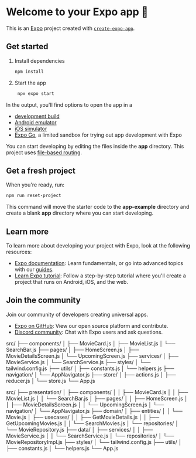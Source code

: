 # Welcome to your Expo app 👋

This is an [Expo](https://expo.dev) project created with [`create-expo-app`](https://www.npmjs.com/package/create-expo-app).

## Get started

1. Install dependencies

   ```bash
   npm install
   ```

2. Start the app

   ```bash
    npx expo start
   ```

In the output, you'll find options to open the app in a

- [development build](https://docs.expo.dev/develop/development-builds/introduction/)
- [Android emulator](https://docs.expo.dev/workflow/android-studio-emulator/)
- [iOS simulator](https://docs.expo.dev/workflow/ios-simulator/)
- [Expo Go](https://expo.dev/go), a limited sandbox for trying out app development with Expo

You can start developing by editing the files inside the **app** directory. This project uses [file-based routing](https://docs.expo.dev/router/introduction).

## Get a fresh project

When you're ready, run:

```bash
npm run reset-project
```

This command will move the starter code to the **app-example** directory and create a blank **app** directory where you can start developing.

## Learn more

To learn more about developing your project with Expo, look at the following resources:

- [Expo documentation](https://docs.expo.dev/): Learn fundamentals, or go into advanced topics with our [guides](https://docs.expo.dev/guides).
- [Learn Expo tutorial](https://docs.expo.dev/tutorial/introduction/): Follow a step-by-step tutorial where you'll create a project that runs on Android, iOS, and the web.

## Join the community

Join our community of developers creating universal apps.

- [Expo on GitHub](https://github.com/expo/expo): View our open source platform and contribute.
- [Discord community](https://chat.expo.dev): Chat with Expo users and ask questions.




src/
├── components/
│   ├── MovieCard.js
│   ├── MovieList.js
│   └── SearchBar.js
├── pages/
│   ├── HomeScreen.js
│   ├── MovieDetailsScreen.js
│   └── UpcomingScreen.js
├── services/
│   ├── MovieService.js
│   └── SearchService.js
├── styles/
│   └── tailwind.config.js
├── utils/
│   ├── constants.js
│   └── helpers.js
├── navigation/
│   └── AppNavigator.js
├── store/
│   ├── actions.js
│   ├── reducer.js
│   └── store.js
└── App.js


src/
├── presentation/
│   ├── components/
│   │   ├── MovieCard.js
│   │   ├── MovieList.js
│   │   └── SearchBar.js
│   ├── pages/
│   │   ├── HomeScreen.js
│   │   ├── MovieDetailsScreen.js
│   │   └── UpcomingScreen.js
│   └── navigation/
│       └── AppNavigator.js
├── domain/
│   ├── entities/
│   │   └── Movie.js
│   ├── usecases/
│   │   ├── GetMovieDetails.js
│   │   ├── GetUpcomingMovies.js
│   │   └── SearchMovies.js
│   └── repositories/
│       └── MovieRepository.js
├── data/
│   ├── services/
│   │   ├── MovieService.js
│   │   └── SearchService.js
│   └── repositories/
│       └── MovieRepositoryImpl.js
├── styles/
│   └── tailwind.config.js
├── utils/
│   ├── constants.js
│   └── helpers.js
└── App.js